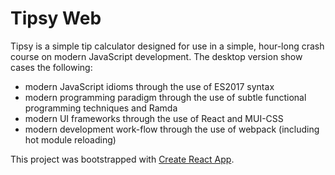 # Tipsy Web
Tipsy is a simple tip calculator designed for use in a simple, hour-long crash
course on modern JavaScript development. The desktop version show cases the
following:

- modern JavaScript idioms through the use of ES2017 syntax
- modern programming paradigm through the use of subtle functional programming 
  techniques and Ramda
- modern UI frameworks through the use of React and MUI-CSS
- modern development work-flow through the use of webpack (including hot module
  reloading)


This project was bootstrapped with [Create React App](https://github.com/facebookincubator/create-react-app).

